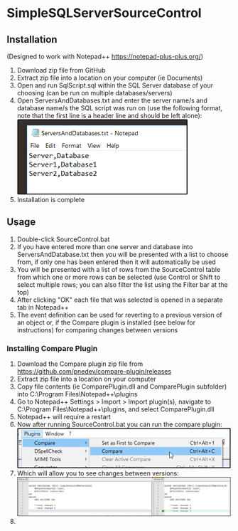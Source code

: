 # SimpleSQLServerSourceControl

## Installation
(Designed to work with Notepad++ <https://notepad-plus-plus.org/>)
1. Download zip file from GitHub
2. Extract zip file into a location on your computer (ie Documents)
3. Open and run SqlScript.sql within the SQL Server database of your choosing (can be run on multiple databases/servers)
4. Open ServersAndDatabases.txt and enter the server name/s and database name/s the SQL script was run on (use the following format, note that the first line is a header line and should be left alone):
![Image](https://github.com/austineric/SimpleSQLServerSourceControl/blob/master/Images/ServersAndDatabasesExample.png?raw=true)
5. Installation is complete

## Usage
1. Double-click SourceControl.bat
2. If you have entered more than one server and database into ServersAndDatabase.txt then you will be presented with a list to choose from, if only one has been entered then it will automatically be used
3. You will be presented with a list of rows from the SourceControl table from which one or more rows can be selected (use Control or Shift to select multiple rows; you can also filter the list using the Filter bar at the top)
4. After clicking "OK" each file that was selected is opened in a separate tab in Notepad++
5. The event definition can be used for reverting to a previous version of an object or, if the Compare plugin is installed (see below for instructions) for comparing changes between versions

### Installing Compare Plugin
1.  Download the Compare plugin zip file from <https://github.com/pnedev/compare-plugin/releases>
2. Extract zip file into a location on your computer
3. Copy file contents (ie ComparePlugin.dll and ComparePlugin subfolder) into C:\Program Files\Notepad++\plugins
4. Go to Notepad++ Settings > Import > Import plugin(s), navigate to C:\Program Files\Notepad++\plugins, and select ComparePlugin.dll
5. Notepad++ will require a restart
6. Now after running SourceControl.bat you can run the compare plugin: ![](https://github.com/austineric/SimpleSQLServerSourceControl/blob/master/Images/CompareMenu.png?raw=true)
7. Which will allow you to see changes between versions: ![](https://github.com/austineric/SimpleSQLServerSourceControl/blob/master/Images/Compare.png?raw=true)
8. 







